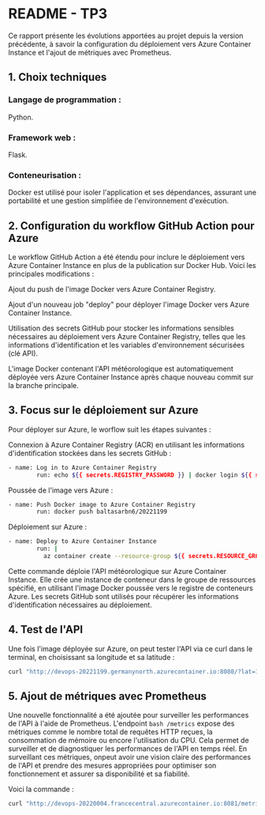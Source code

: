 # README - TP3

Ce rapport présente les évolutions apportées au projet depuis la version précédente, à savoir la configuration du déploiement vers Azure Container Instance et l'ajout de métriques avec Prometheus.

## 1. Choix techniques
### Langage de programmation : 
Python.

### Framework web :
Flask.

### Conteneurisation : 
Docker est utilisé pour isoler l'application et ses dépendances, assurant une portabilité et une gestion simplifiée de l'environnement d'exécution.

## 2. Configuration du workflow GitHub Action pour Azure
Le workflow GitHub Action a été étendu pour inclure le déploiement vers Azure Container Instance en plus de la publication sur Docker Hub.
Voici les principales modifications :

Ajout du push de l'image Docker vers Azure Container Registry.

Ajout d'un nouveau job "deploy" pour déployer l'image Docker vers Azure Container Instance.

Utilisation des secrets GitHub pour stocker les informations sensibles nécessaires au déploiement vers Azure Container Registry, telles que les informations d'identification et les variables d'environnement sécurisées (clé API).

L'image Docker contenant l'API météorologique est automatiquement déployée vers Azure Container Instance après chaque nouveau commit sur la branche principale.

## 3. Focus sur le déploiement sur Azure
Pour déployer sur Azure, le worflow suit les étapes suivantes :

Connexion à Azure Container Registry (ACR) en utilisant les informations d'identification stockées dans les secrets GitHub : 
```bash
- name: Log in to Azure Container Registry
        run: echo ${{ secrets.REGISTRY_PASSWORD }} | docker login ${{ secrets.REGISTRY_LOGIN_SERVER }} --username ${{ secrets.REGISTRY_USERNAME }} --password-stdin
```

Poussée de l'image vers Azure : 
```bash
- name: Push Docker image to Azure Container Registry
        run: docker push baltasarbn6/20221199
```

Déploiement sur Azure : 
```bash
- name: Deploy to Azure Container Instance
        run: |
          az container create --resource-group ${{ secrets.RESOURCE_GROUP }} --name 20221199 --image baltasarbn6/20221199 --dns-name-label devops-20221199 --location germanynorth --registry-username ${{ secrets.REGISTRY_USERNAME }} --registry-password ${{ secrets.REGISTRY_PASSWORD }} --secure-environment-variables API_KEY=${{ secrets.API_KEY }} --ports 8080
```
Cette commande déploie l'API météorologique sur Azure Container Instance. Elle crée une instance de conteneur dans le groupe de ressources spécifié, en utilisant l'image Docker poussée vers le registre de conteneurs Azure. Les secrets GitHub sont utilisés pour récupérer les informations d'identification nécessaires au déploiement.

## 4. Test de l'API
   Une fois l'image déployée sur Azure, on peut tester l'API via ce curl dans le terminal, en choisissant sa longitude et sa latitude :
   ```bash
   curl "http://devops-20221199.germanynorth.azurecontainer.io:8080/?lat=10.902785&lon=44.754175"
   ```
## 5. Ajout de métriques avec Prometheus
Une nouvelle fonctionnalité a été ajoutée pour surveiller les performances de l'API à l'aide de Prometheus. L'endpoint ```bash /metrics``` expose des métriques comme le nombre total de requêtes HTTP reçues, la consommation de mémoire ou encore l'utilisation du CPU. Cela permet de surveiller et de diagnostiquer les performances de l'API en temps réel. En surveillant ces métriques, onpeut avoir une vision claire des performances de l'API et prendre des mesures appropriées pour optimiser son fonctionnement et assurer sa disponibilité et sa fiabilité.

Voici la commande : 

   ```bash
   curl "http://devops-20220004.francecentral.azurecontainer.io:8081/metrics
   ```

